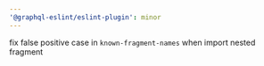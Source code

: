 ```yaml
---
'@graphql-eslint/eslint-plugin': minor
---
```


fix false positive case in `known-fragment-names` when import nested fragment

